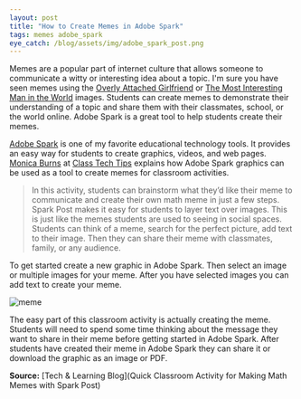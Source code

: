 ```yaml
---
layout: post
title: "How to Create Memes in Adobe Spark"
tags: memes adobe_spark
eye_catch: /blog/assets/img/adobe_spark_post.png
---
```


Memes are a popular part of internet culture that allows someone to communicate a witty or interesting idea about a topic.  I'm sure you have seen memes using the [Overly Attached Girlfriend](https://knowyourmeme.com/memes/overly-attached-girlfriend) or [The Most Interesting Man in the World](https://knowyourmeme.com/memes/the-most-interesting-man-in-the-world) images.  Students can create memes to demonstrate their understanding of a topic and share them with their classmates, school, or the world online.  Adobe Spark is a great tool to help students create their memes.

<!--more-->

[Adobe Spark](https://spark.adobe.com/) is one of my favorite educational technology tools.  It provides an easy way for students to create graphics, videos, and web pages.  [Monica Burns](https://twitter.com/classtechtips) at [Class Tech Tips](https://classtechtips.com/) explains how Adobe Spark graphics can be used as a tool to create memes for classroom activities.

> In this activity, students can brainstorm what they’d like their meme to communicate and create their own math meme in just a few steps. Spark Post makes it easy for students to layer text over images. This is just like the memes students are used to seeing in social spaces. Students can think of a meme, search for the perfect picture, add text to their image. Then they can share their meme with classmates, family, or any audience.

To get started create a new graphic in Adobe Spark.  Then select an image or multiple images for your meme.  After you have selected images you can add text to create your meme.

![meme](/blog/assets/img/adobe_spark_meme.gif)

The easy part of this classroom activity is actually creating the meme.  Students will need to spend some time thinking about the message they want to share in their meme before getting started in Adobe Spark.  After students have created their meme in Adobe Spark they can share it or download the graphic as an image or PDF.  

**Source:** [Tech & Learning Blog](Quick Classroom Activity for Making Math Memes with Spark Post)

